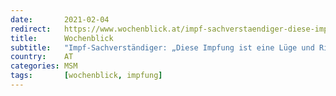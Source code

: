 ```yaml
---
date:       2021-02-04
redirect:   https://www.wochenblick.at/impf-sachverstaendiger-diese-impfung-ist-eine-luege-und-riesenbetrug/
title:      Wochenblick
subtitle:   "Impf-Sachverständiger: „Diese Impfung ist eine Lüge und Riesenbetrug“"
country:    AT
categories: MSM
tags:       [wochenblick, impfung]
---
```

